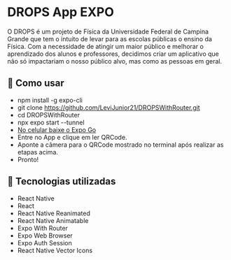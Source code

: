 # DROPS App EXPO

O DROPS é um projeto de Física da Universidade Federal de Campina Grande que tem o intuito de levar para as escolas públicas o ensino da Física.
Com a necessidade de atingir um maior público e melhorar o aprendizado dos alunos e professores, decidimos criar um aplicativo que não só impactariam o nosso público alvo, mas como as pessoas em geral.

## 🚀 Como usar

- npm install -g expo-cli
- git clone https://github.com/LeviJunior21/DROPSWithRouter.git
- cd DROPSWithRouter
- npx expo start --tunnel
- [No celular baixe o Expo Go](https://play.google.com/store/apps/details?id=host.exp.exponent&hl=pt_BR&gl=US&pli=1)
- Entre no App e clique em ler QRCode.
- Aponte a câmera para o QRCode mostrado no terminal após realizar as etapas acima.
- Pronto!

## 🚀 Tecnologias utilizadas

- React Native
- React
- React Native Reanimated
- React Native Animatable
- Expo With Router
- Expo Web Browser
- Expo Auth Session
- React Native Vector Icons
